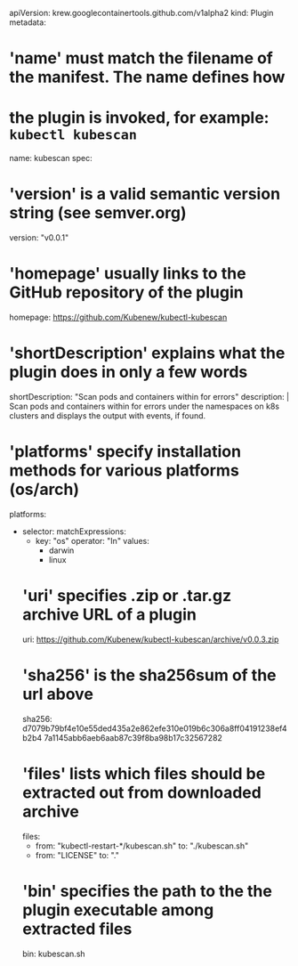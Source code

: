 apiVersion: krew.googlecontainertools.github.com/v1alpha2
kind: Plugin
metadata:
  # 'name' must match the filename of the manifest. The name defines how
  # the plugin is invoked, for example: `kubectl kubescan`
  name: kubescan
spec:
  # 'version' is a valid semantic version string (see semver.org)
  version: "v0.0.1"
  # 'homepage' usually links to the GitHub repository of the plugin
  homepage: https://github.com/Kubenew/kubectl-kubescan
  # 'shortDescription' explains what the plugin does in only a few words
  shortDescription: "Scan  pods and containers within for errors"
  description: |
  Scan  pods and containers within for errors under the namespaces on k8s clusters and displays the output with events, if found. 
  # 'platforms' specify installation methods for various platforms (os/arch)
  platforms:
  - selector:
      matchExpressions:
      - key: "os"
        operator: "In"
        values:
        - darwin
        - linux
    # 'uri' specifies .zip or .tar.gz archive URL of a plugin
    uri: https://github.com/Kubenew/kubectl-kubescan/archive/v0.0.3.zip
    # 'sha256' is the sha256sum of the url above
    sha256: d7079b79bf4e10e55ded435a2e862efe310e019b6c306a8ff04191238ef4b2b4
               7a1145abb6aeb6aab87c39f8ba98b17c32567282
    # 'files' lists which files should be extracted out from downloaded archive
    files:
    - from: "kubectl-restart-*/kubescan.sh"
      to: "./kubescan.sh"
    - from: "LICENSE"
      to: "."
    # 'bin' specifies the path to the the plugin executable among extracted files
    bin: kubescan.sh
